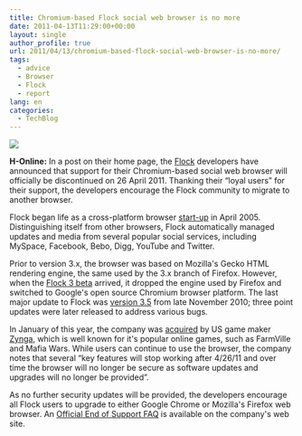 ```yaml
---
title: Chromium-based Flock social web browser is no more
date: 2011-04-13T11:29:00+00:00
layout: single
author_profile: true
url: 2011/04/13/chromium-based-flock-social-web-browser-is-no-more/
tags:
  - advice
  - Browser
  - Flock
  - report
lang: en
categories: 
  - TechBlog
---
```

[![](http://1.bp.blogspot.com/-4ChwZaOHcoA/TaWB1sosyGI/AAAAAAAAD1A/QXE70UlmOmk/s1600/flock-logo200-763c5b74ee637d42.png)](http://1.bp.blogspot.com/-4ChwZaOHcoA/TaWB1sosyGI/AAAAAAAAD1A/QXE70UlmOmk/s1600/flock-logo200-763c5b74ee637d42.png)

**H-Online:** In a post on their home page, the [Flock](http://www.flock.com/) developers have announced that support for their Chromium-based social web browser will officially be discontinued on 26 April 2011. Thanking their “loyal users” for their support, the developers encourage the Flock community to migrate to another browser.

Flock began life as a cross-platform browser [start-up](http://news.cnet.com/Start-up-wants-to-improve-on-Firefox/2100-1032_3-5663798.html) in April 2005. Distinguishing itself from other browsers, Flock automatically managed updates and media from several popular social services, including MySpace, Facebook, Bebo, Digg, YouTube and Twitter.

Prior to version 3.x, the browser was based on Mozilla's Gecko HTML rendering engine, the same used by the 3.x branch of Firefox. However, when the [Flock 3 beta](http://www.h-online.com/news/item/Flock-3-Beta-drops-Firefox-switches-to-Chromium-1023489.html) arrived, it dropped the engine used by Firefox and switched to Google's open source Chromium browser platform. The last major update to Flock was [version 3.5](http://www.h-online.com/news/item/Flock-3-5-social-web-browser-arrives-1145337.html) from late November 2010; three point updates were later released to address various bugs.

In January of this year, the company was [acquired](http://www.h-online.com/news/item/Zynga-to-acquire-Flock-social-web-browser-1164494.html) by US game maker [Zynga](http://www.zynga.com/), which is well known for it's popular online games, such as FarmVille and Mafia Wars. While users can continue to use the browser, the company notes that several “key features will stop working after 4/26/11 and over time the browser will no longer be secure as software updates and upgrades will no longer be provided”.

As no further security updates will be provided, the developers encourage all Flock users to upgrade to either Google Chrome or Mozilla's Firefox web browser. An [Official End of Support FAQ](http://www.flock.com/faq.html) is available on the company's web site.